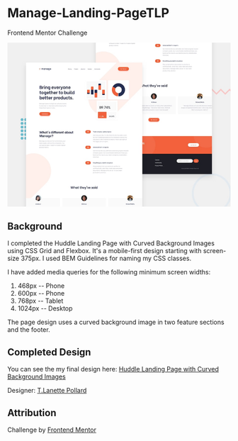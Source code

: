 # Manage-Landing-PageTLP
Frontend Mentor Challenge 

![Design Preview for Huddle Landing Page with Curved Background Challenge from Frontend Mentor](./design/desktop-preview.jpg) 

## Background
I completed the Huddle Landing Page with Curved Background Images using CSS Grid and Flexbox. It's a mobile-first design starting with screen-size 375px. I used BEM Guidelines for naming my CSS classes. 

I have added media queries for the following minimum screen widths:
1. 468px -- Phone
2. 600px -- Phone
3. 768px -- Tablet
4. 1024px -- Desktop

The page design uses a curved background image in two feature sections and the footer. 

## Completed Design

You can see the my final design here: [Huddle Landing Page with Curved Background Images](https://tlanetterose.github.io/huddle-landing-page-tlp/)

Designer: [T.Lanette Pollard](https://github.com/TLanetteRose)

## Attribution
Challenge by [Frontend Mentor](https://www.frontendmentor.io?ref=challenge)

